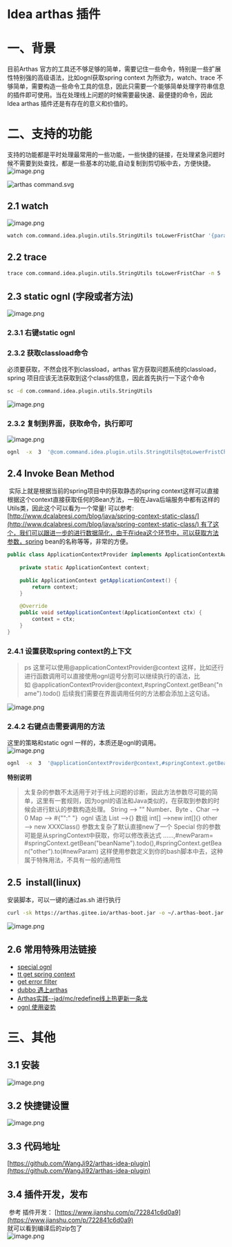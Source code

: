 # Idea arthas 插件

<a name="eaba0"></a>
# 一、背景
目前Arthas 官方的工具还不够足够的简单，需要记住一些命令，特别是一些扩展性特别强的高级语法，比如ognl获取spring context 为所欲为，watch、trace 不够简单，需要构造一些命令工具的信息，因此只需要一个能够简单处理字符串信息的插件即可使用。当在处理线上问题的时候需要最快速、最便捷的命令，因此Idea arthas 插件还是有存在的意义和价值的。
<a name="cE2LQ"></a>
## 
<a name="vwK8h"></a>
# 二、支持的功能
支持的功能都是平时处理最常用的一些功能，一些快捷的链接，在处理紧急问题时候不需要到处查找，都是一些基本的功能,自动复制到剪切板中去，方便快捷。<br />![image.png](https://cdn.nlark.com/yuque/0/2019/png/171220/1577110207183-951efa06-26ba-4201-abc9-46efb3836c41.png#align=left&display=inline&height=286&name=image.png&originHeight=572&originWidth=1074&size=241010&status=done&style=none&width=537)

![arthas command.svg](https://cdn.nlark.com/yuque/0/2019/svg/171220/1577110958822-5fd46571-d616-4bef-8432-f94992ceab43.svg#align=left&display=inline&height=660&name=arthas%20command.svg&originHeight=660&originWidth=917&size=2375450&status=done&style=none&width=917)

<a name="pwJKx"></a>
## 2.1 watch
![image.png](https://cdn.nlark.com/yuque/0/2019/png/171220/1577111133387-260aa3ff-1a8d-441f-ab5a-3786c585e618.png#align=left&display=inline&height=230&name=image.png&originHeight=460&originWidth=1570&size=326956&status=done&style=none&width=785)
```bash
watch com.command.idea.plugin.utils.StringUtils toLowerFristChar '{params,returnObj,throwExp}' -n 5 -x 3
```

<a name="yrbvX"></a>
## 2.2 trace 

```bash
trace com.command.idea.plugin.utils.StringUtils toLowerFristChar -n 5
```

<a name="M5hj0"></a>
## 2.3 static ognl (字段或者方法)
![image.png](https://cdn.nlark.com/yuque/0/2019/png/171220/1577111229892-122cacbb-1f25-47cc-bab2-df5cc10cebc0.png#align=left&display=inline&height=234&name=image.png&originHeight=468&originWidth=1410&size=304620&status=done&style=none&width=705)

<a name="qFcTH"></a>
### 2.3.1 右键static ognl
<a name="Mj3eY"></a>
### 2.3.2 获取classload命令
必须要获取，不然会找不到classload，arthas 官方获取问题系统的classload，spring 项目应该无法获取到这个class的信息，因此首先执行一下这个命令

```bash
sc -d com.command.idea.plugin.utils.StringUtils
```

![image.png](https://cdn.nlark.com/yuque/0/2019/png/171220/1577111475711-5ffa5492-9099-4b50-9ac0-18b03631f03c.png#align=left&display=inline&height=196&name=image.png&originHeight=392&originWidth=1346&size=218372&status=done&style=none&width=673)

<a name="6Q1ae"></a>
### 2.3.2 复制到界面，获取命令，执行即可
![image.png](https://cdn.nlark.com/yuque/0/2019/png/171220/1577111519442-aee9d985-5d0c-4f67-a8fc-bd4f2d9c3ff5.png#align=left&display=inline&height=126&name=image.png&originHeight=252&originWidth=1290&size=161506&status=done&style=none&width=645)

```bash
ognl  -x  3  '@com.command.idea.plugin.utils.StringUtils@toLowerFristChar(" ")' -c 8bed358
```

<a name="DzhKQ"></a>
## 2.4 Invoke Bean Method
 实际上就是根据当前的spring项目中的获取静态的spring context这样可以直接根据这个context直接获取任何的Bean方法，一般在Java后端服务中都有这样的Utils类，因此这个可以看为一个常量! 可以参考:[http://www.dcalabresi.com/blog/java/spring-context-static-class/](http://www.dcalabresi.com/blog/java/spring-context-static-class/) 有了这个，我们可以跟进一步的进行数据简化，由于在idea这个环节中，可以获取方法参数，spring bean的名称等等，非常的方便。

```java
public class ApplicationContextProvider implements ApplicationContextAware {
    
    private static ApplicationContext context;
 
    public ApplicationContext getApplicationContext() {
        return context;
    }
 
    @Override
    public void setApplicationContext(ApplicationContext ctx) {
        context = ctx;
    }
}
```
<a name="ofj0b"></a>
### 2.4.1 设置获取spring context的上下文
> ps 这里可以使用@applicationContextProvider@context 这样，比如还行进行函数调用可以直接使用ognl逗号分割可以继续执行的语法，比如 @applicationContextProvider@context,#springContext.getBean("name").todo() 后续我们需要在界面调用任何的方法都会添加上这句话。

![image.png](https://cdn.nlark.com/yuque/0/2019/png/171220/1577111904672-c0b779ec-06eb-45fb-b95e-c1bb9ae743b1.png#align=left&display=inline&height=701&name=image.png&originHeight=1402&originWidth=2152&size=547914&status=done&style=none&width=1076)

<a name="KuN43"></a>
### 2.4.2 右键点击需要调用的方法
这里的策略和static ognl 一样的，本质还是ognl的调用。<br />![image.png](https://cdn.nlark.com/yuque/0/2019/png/171220/1577112169623-5535dd8a-47d2-4fbb-8631-f785406c6057.png#align=left&display=inline&height=191&name=image.png&originHeight=382&originWidth=1632&size=318255&status=done&style=none&width=816)

```bash
ognl  -x  3  '@applicationContextProvider@context,#springContext.getBean("arthasInstallCommandAction").actionPerformed(new com.intellij.openapi.actionSystem.AnActionEvent())' -c desw22
```

**特别说明** 
> 太复杂的参数不太适用于对于线上问题的诊断，因此方法参数尽可能的简单，这里有一套规则，因为ognl的语法和Java类似的，在获取到参数的时候会进行默认的参数构造处理。
> String ——> ""
> Number、Byte 、Char ——> 0
> Map ——> #{"":" "}  ognl 语法
> List ——>{}
> 数组 int[] ——>new int[]{}
> other ——> new XXXClass() 参数太复杂了默认直接new了一个
> Special 你的参数可能是从springContext中获取，你可以修改表达式
> ......,#newParam= #springContext.getBean("beanName").todo(),#springContext.getBean("other").to(#newParam)
> 这样使用参数定义到你的bash脚本中去，这种属于特殊用法，不具有一般的通用性


<a name="Cybim"></a>
## 2.5  install(linux)
安装脚本，可以一键的通过as.sh 进行执行

```bash
curl -sk https://arthas.gitee.io/arthas-boot.jar -o ~/.arthas-boot.jar  && echo "alias as.sh='java -jar ~/.arthas-boot.jar --repo-mirror aliyun --use-http'" >> ~/.bashrc && source ~/.bashrc
```

![image.png](https://cdn.nlark.com/yuque/0/2019/png/171220/1577112830008-8b7d0714-f37d-4425-b343-c7318eaf51ef.png#align=left&display=inline&height=257&name=image.png&originHeight=514&originWidth=2060&size=649699&status=done&style=none&width=1030)

<a name="Is5S6"></a>
## 2.6 常用特殊用法链接

- [special ognl](https://github.com/alibaba/arthas/issues/71)
- [tt get spring context](https://github.com/alibaba/arthas/issues/482)
- [get error filter](https://github.com/alibaba/arthas/issues/429)
- [dubbo 遇上arthas](http://hengyunabc.github.io/dubbo-meet-arthas/)
- [Arthas实践--jad/mc/redefine线上热更新一条龙](http://hengyunabc.github.io/arthas-online-hotswap/)
- [ognl 使用姿势](https://blog.csdn.net/u010634066/article/details/101013479)

<a name="L0Qr4"></a>
# 三、其他
<a name="j4UkL"></a>
## 3.1 安装 
![image.png](https://cdn.nlark.com/yuque/0/2019/png/171220/1577113149941-dd21bf43-446d-4a74-bb6d-46438437bea5.png#align=left&display=inline&height=173&name=image.png&originHeight=346&originWidth=756&size=133740&status=done&style=none&width=378)

<a name="vKsvI"></a>
## 3.2 快捷键设置
![image.png](https://cdn.nlark.com/yuque/0/2019/png/171220/1577113190659-92993f9c-80f6-49f6-a66a-425c585ab616.png#align=left&display=inline&height=326&name=image.png&originHeight=652&originWidth=2126&size=358045&status=done&style=none&width=1063)

<a name="r40qy"></a>
## 3.3 代码地址
[https://github.com/WangJi92/arthas-idea-plugin](https://github.com/WangJi92/arthas-idea-plugin)
<a name="5pfFa"></a>
## 3.4 插件开发，发布
 参考 插件开发： [https://www.jianshu.com/p/722841c6d0a9](https://www.jianshu.com/p/722841c6d0a9)<br />就可以看到编译后的zip包了<br />![image.png](https://cdn.nlark.com/yuque/0/2019/png/171220/1577113324071-634991d1-c0c7-42aa-ad7c-d0bcde8b7a5a.png#align=left&display=inline&height=273&name=image.png&originHeight=546&originWidth=908&size=347771&status=done&style=none&width=454)
